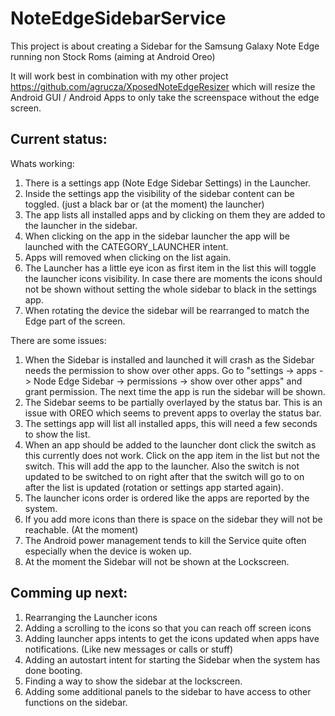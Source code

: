 # NoteEdgeSidebarService
This project is about creating a Sidebar for the Samsung Galaxy Note Edge running non Stock Roms (aiming at Android Oreo)

It will work best in combination with my other project https://github.com/agrucza/XposedNoteEdgeResizer which will resize the Android GUI / Android Apps to only take the screenspace without the edge screen.

Current status:
---------------
Whats working:
1. There is a settings app (Note Edge Sidebar Settings) in the Launcher.
2. Inside the settings app the visibility of the sidebar content can be toggled. (just a black bar or (at the moment) the launcher)
3. The app lists all installed apps and by clicking on them they are added to the launcher in the sidebar.
4. When clicking on the app in the sidebar launcher the app will be launched with the CATEGORY_LAUNCHER intent.
5. Apps will removed when clicking on the list again.
6. The Launcher has a little eye icon as first item in the list this will toggle the launcher icons visibility. In case there are moments the icons should not be shown without setting the whole sidebar to black in the settings app.
7. When rotating the device the sidebar will be rearranged to match the Edge part of the screen.

There are some issues:
1. When the Sidebar is installed and launched it will crash as the Sidebar needs the permission to show over other apps. Go to "settings -> apps -> Node Edge Sidebar -> permissions -> show over other apps" and grant permission. The next time the app is run the sidebar will be shown.
2. The Sidebar seems to be partially overlayed by the status bar. This is an issue with OREO which seems to prevent apps to overlay the status bar.
3. The settings app will list all installed apps, this will need a few seconds to show the list.
4. When an app should be added to the launcher dont click the switch as this currently does not work. Click on the app item in the list but not the switch. This will add the app to the launcher. Also the switch is not updated to be switched to on right after that the switch will go to on after the list is updated (rotation or settings app started again).
5. The launcher icons order is ordered like the apps are reported by the system.
6. If you add more icons than there is space on the sidebar they will not be reachable. (At the moment)
7. The Android power management tends to kill the Service quite often especially when the device is woken up.
8. At the moment the Sidebar will not be shown at the Lockscreen.

Comming up next:
----------------
1. Rearranging the Launcher icons
2. Adding a scrolling to the icons so that you can reach off screen icons
3. Adding launcher apps intents to get the icons updated when apps have notifications. (Like new messages or calls or stuff)
4. Adding an autostart intent for starting the Sidebar when the system has done booting.
5. Finding a way to show the sidebar at the lockscreen.
6. Adding some additional panels to the sidebar to have access to other functions on the sidebar.
